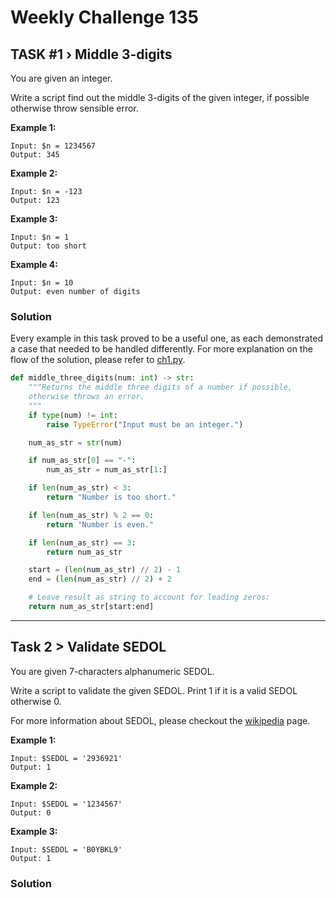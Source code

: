 # Weekly Challenge 135

## TASK #1 › Middle 3-digits

You are given an integer.

Write a script find out the middle 3-digits of the given integer, if possible otherwise throw sensible error.

**Example 1:**
```
Input: $n = 1234567
Output: 345
```

**Example 2:**
```
Input: $n = -123
Output: 123
```

**Example 3:**
```
Input: $n = 1
Output: too short
```

**Example 4:**
```
Input: $n = 10
Output: even number of digits
```

### Solution

Every example in this task proved to be a useful one, as each demonstrated a case that needed to be handled differently.
For more explanation on the flow of the solution, please refer to [ch1.py](135\python\ch1.py).

```python
def middle_three_digits(num: int) -> str:
    """Returns the middle three digits of a number if possible,
    otherwise throws an error.
    """
    if type(num) != int:
        raise TypeError("Input must be an integer.")

    num_as_str = str(num)

    if num_as_str[0] == "-":
        num_as_str = num_as_str[1:]

    if len(num_as_str) < 3:
        return "Number is too short."

    if len(num_as_str) % 2 == 0:
        return "Number is even."

    if len(num_as_str) == 3:
        return num_as_str

    start = (len(num_as_str) // 2) - 1
    end = (len(num_as_str) // 2) + 2

    # Leave result as string to account for leading zeros:
    return num_as_str[start:end]

```

---
## Task 2 > Validate SEDOL

You are given 7-characters alphanumeric SEDOL.

Write a script to validate the given SEDOL. Print 1 if it is a valid SEDOL otherwise 0.

For more information about SEDOL, please checkout the [wikipedia](https://en.wikipedia.org/wiki/SEDOL) page.

**Example 1:**
```
Input: $SEDOL = '2936921'
Output: 1
```

**Example 2:**
```
Input: $SEDOL = '1234567'
Output: 0
```

**Example 3:**
```
Input: $SEDOL = 'B0YBKL9'
Output: 1
```

### Solution

```python


```